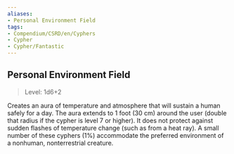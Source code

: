 ```yaml
---
aliases:
- Personal Environment Field
tags:
- Compendium/CSRD/en/Cyphers
- Cypher
- Cypher/Fantastic
---
```


  
## Personal Environment Field  
>Level: 1d6+2  
  
Creates an aura of temperature and atmosphere that will sustain a human safely for a day. The aura extends to 1 foot (30 cm) around the user (double that radius if the cypher is level 7 or higher). It does not protect against sudden flashes of temperature change (such as from a heat ray). A small number of these cyphers (1%) accommodate the preferred environment of a nonhuman, nonterrestrial creature.